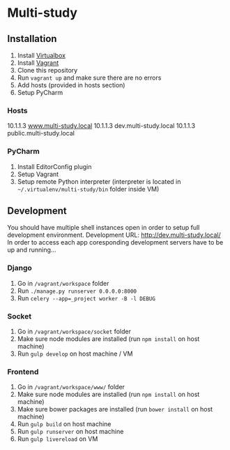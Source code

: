 # Multi-study

## Installation

1. Install [Virtualbox](https://www.virtualbox.org)
2. Install [Vagrant](https://www.vagrantup.com/)
3. Clone this repository
4. Run `vagrant up` and make sure there are no errors
5. Add hosts (provided in hosts section)
6. Setup PyCharm

### Hosts
10.1.1.3 www.multi-study.local
10.1.1.3 dev.multi-study.local
10.1.1.3 public.multi-study.local

### PyCharm
1. Install EditorConfig plugin
2. Setup Vagrant
3. Setup remote Python interpreter (interpreter is located in `~/.virtualenv/multi-study/bin` folder inside VM)

## Development
You should have multiple shell instances open in order to setup full development environment.
Development URL: http://dev.multi-study.local/
In order to access each app coresponding development servers have to be up and running...

### Django
1. Go in `/vagrant/workspace` folder
2. Run `./manage.py runserver 0.0.0.0:8000`
3. Run `celery --app=_project worker -B -l DEBUG`

### Socket
1. Go in `/vagrant/workspace/socket` folder
2. Make sure node modules are installed (run `npm install` on host machine)
3. Run `gulp develop` on host machine / VM

### Frontend
1. Go in `/vagrant/workspace/www/` folder
2. Make sure node modules are installed (run `npm install` on host machine)
3. Make sure bower packages are installed (run `bower install` on host machine)
4. Run `gulp build` on host machine
5. Run `gulp runserver` on host machine
6. Run `gulp livereload` on VM
